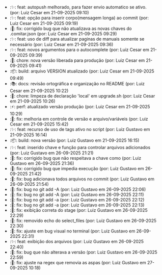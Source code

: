 - :✨: feat: autopush melhorado, para fazer envio automatico se ativo. (por: Luiz Cesar em 21-09-2025 09:10)
- :✨: feat: opção para inserir corpo(mensagem longa) ao commit (por: Luiz Cesar em 21-09-2025 09:19)
- :🐛: fix: corrigido bug que não atualizava as novas chaves do .comitar.json (por: Luiz Cesar em 21-09-2025 09:29)
- :✨: feat: uso de diff para atualizar paginas de manuais somente se necessário (por: Luiz Cesar em 21-09-2025 09:36)
- :✨: feat: novos argumentos para o autocomplete (por: Luiz Cesar em 21-09-2025 09:39)
- :🔧: chore: nova versão liberada para produção (por: Luiz Cesar em 21-09-2025 09:41)
- :📦: build: arquivo VERSION atualizado (por: Luiz Cesar em 21-09-2025 09:49)
- :📚: docs: revisão ortográfica e organização no README (por: Luiz Cesar em 21-09-2025 10:22)
- :🔧: chore: limpeza de declaração 'local' em upgrade.sh (por: Luiz Cesar em 21-09-2025 10:26)
- :⚡: perf: atualizado versão produção (por: Luiz Cesar em 21-09-2025 10:29)
- :🐛: fix: melhoria em controle de versão e arquivo/variáveis (por: Luiz Cesar em 21-09-2025 15:42)
- :✨: feat: recurso de uso de tags ativo no script (por: Luiz Gustavo em 21-09-2025 16:14)
- :📦: build: nova versão (por: Luiz Gustavo em 21-09-2025 16:15)
- :✨: feat: inserido chave e função para controlar arquivos adicionados (por: Luiz Gustavo em 26-09-2025 21:21)
- :🐛: fix: corrigido bug que não respeitava a chave como (por: Luiz Gustavo em 26-09-2025 21:36)
- :🐛: fix: corrigido bug que impedia execução (por: Luiz Gustavo em 26-09-2025 21:42)
- :🐛: fix: bug adicionava todos arquivos no commit (por: Luiz Gustavo em 26-09-2025 21:54)
- :🐛: fix: bug no git add -A (por: Luiz Gustavo em 26-09-2025 22:06)
- :🐛: fix: bug no git add -A (por: Luiz Gustavo em 26-09-2025 22:11)
- :🐛: fix: bug no git add -a (por: Luiz Gustavo em 26-09-2025 22:12)
- :🐛: fix: bug no git add -a (por: Luiz Gustavo em 26-09-2025 22:13)
- :🐛: fix: exibição correta do stage (por: Luiz Gustavo em 26-09-2025 22:29)
- :🐛: fix: removido echo do select_files (por: Luiz Gustavo em 26-09-2025 22:30)
- :🐛: fix: ajuste em bug visual no terminal (por: Luiz Gustavo em 26-09-2025 22:31)
- :✨: feat: exibição dos arquivos (por: Luiz Gustavo em 26-09-2025 22:40)
- :🐛: fix: bug que não alterava a versão (por: Luiz Gustavo em 26-09-2025 22:59)
- :🐛: fix: ajuste na regex que removia as aspas (por: Luiz Gustavo em 27-09-2025 10:18)
